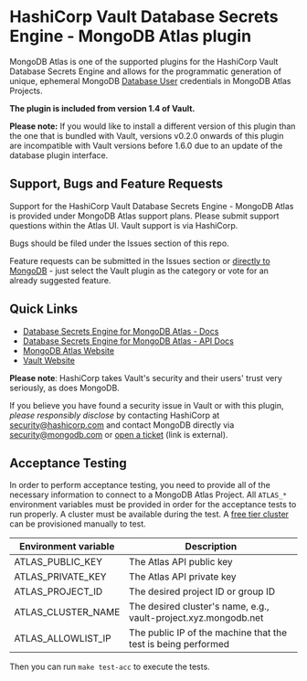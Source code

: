 # HashiCorp Vault Database Secrets Engine - MongoDB Atlas plugin

MongoDB Atlas is one of the supported plugins for the HashiCorp Vault Database Secrets Engine and allows for the programmatic generation of unique, ephemeral MongoDB [Database User](https://docs.atlas.mongodb.com/reference/api/database-users/) credentials in MongoDB Atlas Projects.

**The plugin is included from version 1.4 of Vault.**

**Please note:** If you would like to install a different version of this plugin than the one that is bundled with Vault, versions v0.2.0 onwards of this plugin are incompatible with Vault versions before 1.6.0 due to an update of the database plugin interface.

## Support, Bugs and Feature Requests

Support for the HashiCorp Vault Database Secrets Engine - MongoDB Atlas is provided under MongoDB Atlas support plans. Please submit support questions within the Atlas UI.  Vault support is via HashiCorp.

Bugs should be filed under the Issues section of this repo.

Feature requests can be submitted in the Issues section or [directly to MongoDB](https://feedback.mongodb.com/forums/924145-atlas) - just select the Vault plugin as the category or vote for an already suggested feature.

## Quick Links

- [Database Secrets Engine for MongoDB Atlas - Docs](https://www.vaultproject.io/docs/secrets/databases/mongodbatlas)
- [Database Secrets Engine for MongoDB Atlas - API Docs](https://www.vaultproject.io/api-docs/secret/databases/mongodbatlas/)
- [MongoDB Atlas Website](https://www.mongodb.com/cloud/atlas)
- [Vault Website](https://www.vaultproject.io)

**Please note**: HashiCorp takes Vault's security and their users' trust very seriously, as does MongoDB.

If you believe you have found a security issue in Vault or with this plugin, _please responsibly disclose_ by
contacting HashiCorp at [security@hashicorp.com](mailto:security@hashicorp.com) and contact MongoDB
directly via [security@mongodb.com](mailto:security@mongodb.com) or
[open a ticket](https://jira.mongodb.org/plugins/servlet/samlsso?redirectTo=%2Fbrowse%2FSECURITY) (link is external).

## Acceptance Testing

In order to perform acceptance testing, you need to provide all of the necessary information to
connect to a MongoDB Atlas Project. All `ATLAS_*` environment variables must be
provided in order for the acceptance tests to run properly. A cluster must be
available during the test. A
[free tier cluster](https://docs.atlas.mongodb.com/tutorial/deploy-free-tier-cluster/)
can be provisioned manually to test.

| Environment variable | Description                                                      |
|----------------------|------------------------------------------------------------------|
| ATLAS_PUBLIC_KEY     | The Atlas API public key                                         |
| ATLAS_PRIVATE_KEY    | The Atlas API private key                                        |
| ATLAS_PROJECT_ID     | The desired project ID or group ID                               |
| ATLAS_CLUSTER_NAME   | The desired cluster's name, e.g., vault-project.xyz.mongodb.net  |
| ATLAS_ALLOWLIST_IP   | The public IP of the machine that the test is being performed    |

Then you can run `make test-acc` to execute the tests.